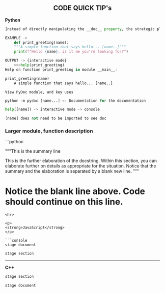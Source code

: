 <h2 align="center">
    <strong>CODE QUICK TIP's</strong>
</h2>

<p> 								
<strong>Python</strong>
</p>

```python
Instead of directly manipulating the __doc__ property, the strategic placement of the string literal directly below the object will automatically set the __doc__ value:

EXAMPLE ->
    def print_greeting(name):
    """A simple function that says hello... [name..]"""
    print(f"Hello {name}, is it me you're looking for?")

OUTPUT -> {interactive mode}
    >>>help(print_greeting)
Help on function print_greeting in module __main__:

print_greeting(name)
    A simple function that says hello... [name..]
```

```console
View PyDoc module, and key uses
```

```python
python -m pydoc [name...] <- Documentation for the documentation

help([name]) -> interactive mode -> console

[name] does not need to be imported to see doc
```

<h3>Larger module, function description</h3>
```python

"""This is the summary line

This is the further elaboration of the docstring. Within this section,
you can elaborate further on details as appropriate for the situation.
Notice that the summary and the elaboration is separated by a blank new
line.
"""

# Notice the blank line above. Code should continue on this line.

````
<hr>

<p>
<strong>JavaScript</strong>
</p>

```console
stage document
````

```javascript
stage section
```

<hr>
<p> 								
<strong>C++</strong>
</p>

```c++
stage section
```

```console
stage document
```
